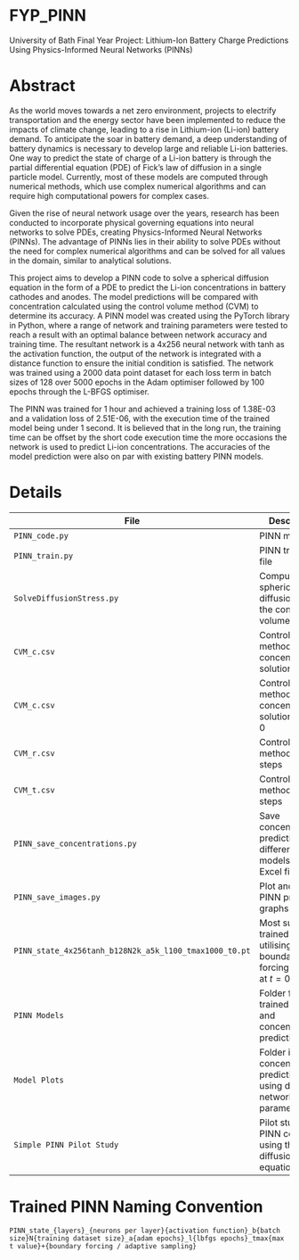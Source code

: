 # FYP_PINN
University of Bath Final Year Project: Lithium-Ion Battery Charge Predictions Using Physics-Informed Neural Networks (PINNs)

# Abstract
As the world moves towards a net zero environment, projects to electrify transportation and the energy sector have been implemented to reduce the impacts of climate change, leading to a rise in Lithium-ion (Li-ion) battery demand. To anticipate the soar in battery demand, a deep understanding of battery dynamics is necessary to develop large and reliable Li-ion batteries. One way to predict the state of charge of a Li-ion battery is through the partial differential equation (PDE) of Fick’s law of diffusion in a single particle model. Currently, most of these models are computed through numerical methods, which use complex numerical algorithms and can require high computational powers for complex cases.  
  
Given the rise of neural network usage over the years, research has been conducted to incorporate physical governing equations into neural networks to solve PDEs, creating Physics-Informed Neural Networks (PINNs). The advantage of PINNs lies in their ability to solve PDEs without the need for complex numerical algorithms and can be solved for all values in the domain, similar to analytical solutions.  
  
This project aims to develop a PINN code to solve a spherical diffusion equation in the form of a PDE to predict the Li-ion concentrations in battery cathodes and anodes. The model predictions will be compared with concentration calculated using the control volume method (CVM) to determine its accuracy.
A PINN model was created using the PyTorch library in Python, where a range of network and training parameters were tested to reach a result with an optimal balance between network accuracy and training time. The resultant network is a 4x256 neural network with tanh as the activation function, the output of the network is integrated with a distance function to ensure the initial condition is satisfied. The network was trained using a 2000 data point dataset for each loss term in batch sizes of 128 over 5000 epochs in the Adam optimiser followed by 100 epochs through the L-BFGS optimiser.  
  
The PINN was trained for 1 hour and achieved a training loss of 1.38E-03 and a validation loss of 2.51E-06, with the execution time of the trained model being under 1 second. It is believed that in the long run, the training time can be offset by the short code execution time the more occasions the network is used to predict Li-ion concentrations. The accuracies of the model prediction were also on par with existing battery PINN models.

# Details
| File | Description |
| --- | --- |
| `PINN_code.py` | PINN model |
| `PINN_train.py` | PINN training file |
| `SolveDiffusionStress.py` | Compute spherical diffusion using the control volume method |
| `CVM_c.csv` | Control volume method concentration solution |
| `CVM_c.csv` | Control volume method concentration solution for $\theta =0$ |
| `CVM_r.csv` | Control volume method spatial steps |
| `CVM_t.csv` | Control volume method time steps |
| `PINN_save_concentrations.py` | Save concentration predictions from different PINN models into Excel files |
| `PINN_save_images.py` | Plot and save PINN prediction graphs |
| `PINN_state_4x256tanh_b128N2k_a5k_l100_tmax1000_t0.pt` | Most successful trained PINN utilising a boundary forcing function at $t=0$ |
| `PINN Models` | Folder for trained PINNs and concentration prediction data |
| `Model Plots` | Folder including concentration prediction plots using different network/training parameters |
|`Simple PINN Pilot Study` | Pilot study for PINN coding using the diffusion equation |

# Trained PINN Naming Convention
`PINN_state_{layers}_{neurons per layer}{activation function}_b{batch size}N{training dataset size}_a{adam epochs}_l{lbfgs epochs}_tmax{max t value}+{boundary forcing / adaptive sampling}`
